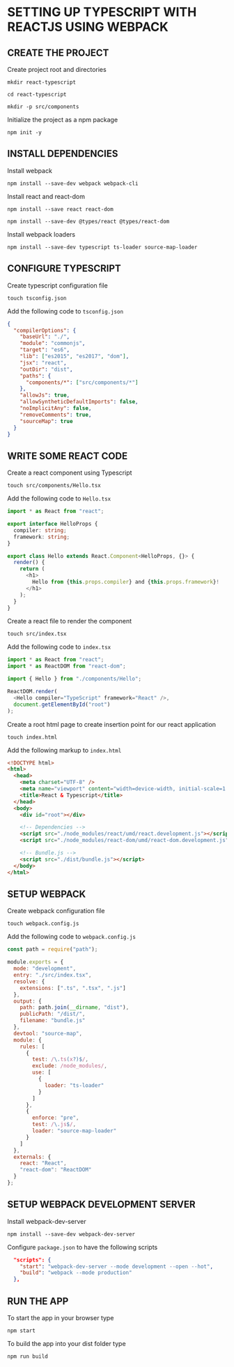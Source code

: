 # SETTING UP TYPESCRIPT WITH REACTJS USING WEBPACK

## CREATE THE PROJECT

Create project root and directories

`mkdir react-typescript`

`cd react-typescript`

`mkdir -p src/components`

Initialize the project as a npm package

`npm init -y`

## INSTALL DEPENDENCIES

Install webpack

`npm install --save-dev webpack webpack-cli`

Install react and react-dom

`npm install --save react react-dom`

`npm install --save-dev @types/react @types/react-dom`

Install webpack loaders

`npm install --save-dev typescript ts-loader source-map-loader`

## CONFIGURE TYPESCRIPT

Create typescript configuration file

`touch tsconfig.json`

Add the following code to `tsconfig.json`

```json
{
  "compilerOptions": {
    "baseUrl": "./",
    "module": "commonjs",
    "target": "es6",
    "lib": ["es2015", "es2017", "dom"],
    "jsx": "react",
    "outDir": "dist",
    "paths": {
      "components/*": ["src/components/*"]
    },
    "allowJs": true,
    "allowSyntheticDefaultImports": false,
    "noImplicitAny": false,
    "removeComments": true,
    "sourceMap": true
  }
}
```

## WRITE SOME REACT CODE

Create a react component using Typescript

`touch src/components/Hello.tsx`

Add the following code to `Hello.tsx`

```typescript
import * as React from "react";

export interface HelloProps {
  compiler: string;
  framework: string;
}

export class Hello extends React.Component<HelloProps, {}> {
  render() {
    return (
      <h1>
        Hello from {this.props.compiler} and {this.props.framework}!
      </h1>
    );
  }
}
```

Create a react file to render the component

`touch src/index.tsx`

Add the following code to `index.tsx`

```typescript
import * as React from "react";
import * as ReactDOM from "react-dom";

import { Hello } from "./components/Hello";

ReactDOM.render(
  <Hello compiler="TypeScript" framework="React" />,
  document.getElementById("root")
);
```

Create a root html page to create insertion point for our react application

`touch index.html`

Add the following markup to `index.html`

```html
<!DOCTYPE html>
<html>
  <head>
    <meta charset="UTF-8" />
    <meta name="viewport" content="width=device-width, initial-scale=1.0" />
    <title>React & Typescript</title>
  </head>
  <body>
    <div id="root"></div>

    <!-- Dependencies -->
    <script src="./node_modules/react/umd/react.development.js"></script>
    <script src="./node_modules/react-dom/umd/react-dom.development.js"></script>

    <!-- Bundle.js -->
    <script src="./dist/bundle.js"></script>
  </body>
</html>
```

## SETUP WEBPACK

Create webpack configuration file

`touch webpack.config.js`

Add the following code to `webpack.config.js`

```javascript
const path = require("path");

module.exports = {
  mode: "development",
  entry: "./src/index.tsx",
  resolve: {
    extensions: [".ts", ".tsx", ".js"]
  },
  output: {
    path: path.join(__dirname, "dist"),
    publicPath: "/dist/",
    filename: "bundle.js"
  },
  devtool: "source-map",
  module: {
    rules: [
      {
        test: /\.ts(x?)$/,
        exclude: /node_modules/,
        use: [
          {
            loader: "ts-loader"
          }
        ]
      },
      {
        enforce: "pre",
        test: /\.js$/,
        loader: "source-map-loader"
      }
    ]
  },
  externals: {
    react: "React",
    "react-dom": "ReactDOM"
  }
};
```

## SETUP WEBPACK DEVELOPMENT SERVER

Install webpack-dev-server

`npm install --save-dev webpack-dev-server`

Configure `package.json` to have the following scripts

```json
  "scripts": {
    "start": "webpack-dev-server --mode development --open --hot",
    "build": "webpack --mode production"
  },
```

## RUN THE APP

To start the app in your browser type

`npm start`

To build the app into your dist folder type

`npm run build`
